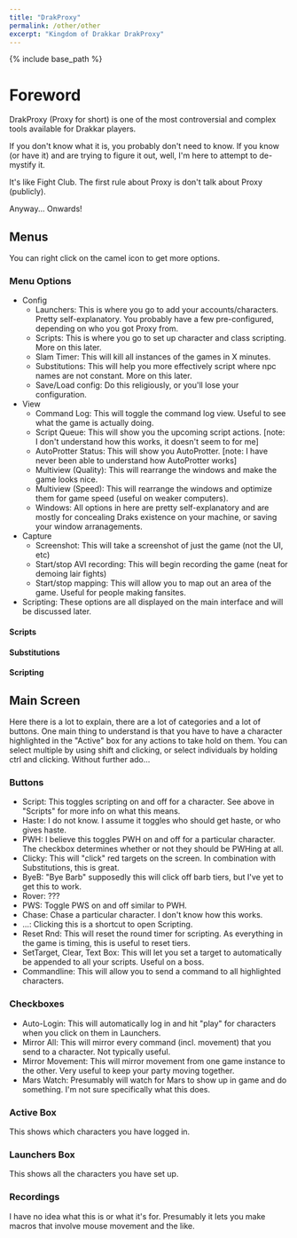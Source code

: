 ```yaml
---
title: "DrakProxy"
permalink: /other/other
excerpt: "Kingdom of Drakkar DrakProxy"
---
```


{% include base_path %}

# Foreword

DrakProxy (Proxy for short) is one of the most controversial and complex tools available for Drakkar players.

If you don't know what it is, you probably don't need to know. If you know (or have it) and are trying to figure it out, well, I'm here to attempt to de-mystify it.

It's like Fight Club. The first rule about Proxy is don't talk about Proxy (publicly).

Anyway... Onwards!

## Menus
You can right click on the camel icon to get more options. 

### Menu Options

* Config
  * Launchers: This is where you go to add your accounts/characters. Pretty self-explanatory. You probably have a few pre-configured, depending on who you got Proxy from.
  * Scripts: This is where you go to set up character and class scripting. More on this later.
  * Slam Timer: This will kill all instances of the games in X minutes.
  * Substitutions: This will help you more effectively script where npc names are not constant. More on this later.
  * Save/Load config: Do this religiously, or you'll lose your configuration.
* View
  * Command Log: This will toggle the command log view. Useful to see what the game is actually doing.
  * Script Queue: This will show you the upcoming script actions. [note: I don't understand how this works, it doesn't seem to for me]
  * AutoProtter Status: This will show you AutoProtter. [note: I have never been able to understand how AutoProtter works]
  * Multiview (Quality): This will rearrange the windows and make the game looks nice.
  * Multiview (Speed): This will rearrange the windows and optimize them for game speed (useful on weaker computers).
  * Windows: All options in here are pretty self-explanatory and are mostly for concealing Draks existence on your machine, or saving your window arranagements. 
* Capture
  * Screenshot: This will take a screenshot of just the game (not the UI, etc)
  * Start/stop AVI recording: This will begin recording the game (neat for demoing lair fights)
  * Start/stop mapping: This will allow you to map out an area of the game. Useful for people making fansites.
* Scripting: These options are all displayed on the main interface and will be discussed later.
  
#### Scripts
#### Substitutions
#### Scripting

## Main Screen
Here there is a lot to explain, there are a lot of categories and a lot of buttons. One main thing to understand is that you have to have a character highlighted in the "Active" box for any actions to take hold on them. You can select multiple by using shift and clicking, or select individuals by holding ctrl and clicking. Without further ado...

### Buttons
* Script: This toggles scripting on and off for a character. See above in "Scripts" for more info on what this means.
* Haste: I do not know. I assume it toggles who should get haste, or who gives haste.
* PWH: I believe this toggles PWH on and off for a particular character. The checkbox determines whether or not they should be PWHing at all.
* Clicky: This will "click" red targets on the screen. In combination with Substitutions, this is great.
* ByeB: "Bye Barb" supposedly this will click off barb tiers, but I've yet to get this to work.
* Rover: ???
* PWS: Toggle PWS on and off similar to PWH.
* Chase: Chase a particular character. I don't know how this works.
* ...: Clicking this is a shortcut to open Scripting.
* Reset Rnd: This will reset the round timer for scripting. As everything in the game is timing, this is useful to reset tiers.
* SetTarget, Clear, Text Box: This will let you set a target to automatically be appended to all your scripts. Useful on a boss.
* Commandline: This will allow you to send a command to all highlighted characters.

### Checkboxes
* Auto-Login: This will automatically log in and hit "play" for characters when you click on them in Launchers.
* Mirror All: This will mirror every command (incl. movement) that you send to a character. Not typically useful.
* Mirror Movement: This will mirror movement from one game instance to the other. Very useful to keep your party moving together.
* Mars Watch: Presumably will watch for Mars to show up in game and do something. I'm not sure specifically what this does.

### Active Box
This shows which characters you have logged in.

### Launchers Box
This shows all the characters you have set up.

### Recordings
I have no idea what this is or what it's for. Presumably it lets you make macros that involve mouse movement and the like.
